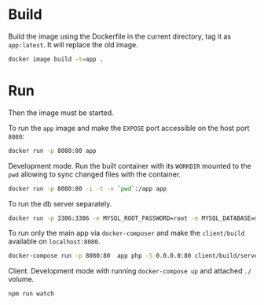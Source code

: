 # Build
Build the image using the Dockerfile in the current directory, tag it as `app:latest`. It will replace the old image.
```bash
docker image build -t=app .
```

# Run
Then the image must be started.

To run the `app` image and make the `EXPOSE` port accessible on the host port `8080`:
```bash
docker run -p 8080:80 app
```

Development mode. Run the built container with its `WORKDIR` mounted to the `pwd` allowing to sync changed files with the container.
```bash
docker run -p 8080:80 -i -t -v `pwd`:/app app
```

To run the db server separately.
```bash
docker run -p 3306:3306 -e MYSQL_ROOT_PASSWORD=root -e MYSQL_DATABASE=music mariadb
```

To run only the main app via `docker-composer` and make the `client/build` available on `localhost:8080`.
```bash
docker-compose run -p 8080:80  app php -S 0.0.0.0:80 client/build/server
```

Client. Development mode with running `docker-compose up` and attached `./` volume.
```bash
npm run watch
```
